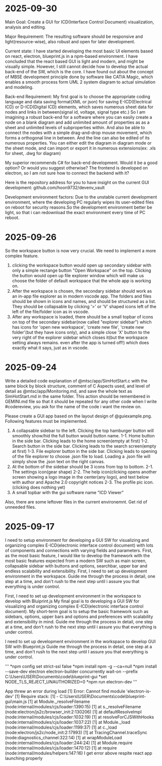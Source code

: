 # 2025-09-30

Main Goal: Create a GUI for ICD(Interface Control Document) visualization, analysis and editing.

Major Requirement: The resulting software should be responsive and light(resource-wise), also robust and open for later development.

Current state: I have started developing the most basic UI elements based on react, electron, blueprint.js in a npm-based environment.
I have concluded that the react based GUI is light and modern, and might be visually simple. However, I still cannot decide how to develop the actual back-end of the SW, which is the core. I have found out about the concept of MBSE development principle done by software like CATIA Magic, which enables a smooth process form UML 2 system diagram to actual simulation and modeling.

Back-end Requirement: My first goal is to choose the appropriate coding language and data saving format(XML or json) for saving E-ICD(Electrical ICD) or D-ICD(Digital ICD) elements, which saves numerous sheet data for nodes and links in between(signal id, voltage, signal type etc.) So I am imagining a robust back-end for a software where you can easily create a node on a blank diagram and add unlimited amount of properties as as a sheet and unlimited levels of subproperties within. And also be able to connect the nodes with a simple drag-and-drop mouse movement, which forms a orthogonal line in between. And the line can also be edited of its numerous properties. You can either edit the diagram in diagram mode or the sheet mode, and can import or export it in numerous extensions(ex: .xls for sheet, .dwg for diagram)

My superior recommends C# for back-end development. Would it be a good option? Or would you suggest otherwise?
The frontend is developed on electron, so I am not sure how to connect the backend with it? 

Here is the repository address for you to have insight on the current GUI development:
github.com/hoon9732/devenv_vault

Development environment factors: Due to the unstable current development environment, where the developing PC regularly wipes its user-edited files on reboot for security reasons.So the development environment better be light, so that i can redownload the exact environment every time of PC reboot.



# 2025-09-26

So the workspace button is now very crucial. We need to implement a more complex feature.
1. clicking the workspace button would open up secondary sidebar with only a simple rectange button "Open Workspace" on the top. Clicking the button would open up file explorer window which will make us choose the folder of default workspace that the whole app is working on. 
2. After the workspace is chosen, the secondary sidebar should work as an in-app file explorer as in modern vscode app. The folders and files should be shown in icons and names, and should be structured as a list. They should be collapsable by clicking '>' or 'V' shaped icons left of the left of the file/folder icon as in vscode.
3. After any workspace is loaded, there should be a small topbar of icons on top of the secondary sidebar(now called "explorer sidebar") which has icons for 'open new workspace', 'create new file', 'create new folder'(but they have icons only), and a simple close 'X' button to the very right of the explorer sidebar which closes it(but the workspace setting always remains. even after the app is turned off!) which does exactly what it says, just as in vscode.

# 2025-09-24

Write a detailed code explanation of @mtsc/app/SimHotStart.c with the same block by block structure, comment of C Aspects used, and level of detail as @mtsc/app/Monitoring.md, and save the whole text as SimHotStart.md in the same folder. This action should be remembered in GEMINI.md file so that it should be repeated for any other code when I write #codereview, you ask for the name of the code i want the review on.

Please create a GUI app based on the layout design of @guiexample.png. Following features must be implemented.
1. A collapsable sidebar to the left. Clicking the top hamburger button will smoothly show/hid the full button would button name.
1-1. Home button in the side bar. Clicking leads to the home screen(empty at first)
1-2. Search button in the side bar. Clicking leads to the search screen(empty at first)
1-3. File explorer button in the side bar. Clicking leads to opening of the file explorer to choose .json file to load. Loading a .json file will simply show the .json text on the right canvas.
2. At the bottom of the sidebar should be 3 icons from top to bottom.
2-1. The settings icon(gear shape)
2-2. The help icon(clicking opens another screen showing a logo image in the center(any logo), and text below with author and Apache 2.0 copyright notices
2-3. The profile pic icon.(clicking does nothing yet)
3. A small topbar with the gui software name "ICD Viewer"

Also, there are some leftover files in the current environemnt. Get rid of unneeded files.

# 2025-09-17

I need to setup environment for developing a GUI SW for visualizing and organizing complex E-ICD(electronic interface control document) with lots of components and connections with varying fields and parameters. First, as the most basic feature, I would like to develop the framework with the most basic features expected from a modern SW such as main screen, collapsable sidebar with buttons and options, searchbar, upper bar and endless scalability and extensibility.
First, I need to set up development environment in the workspace.
Guide me through the process in detail, one step at a time, and don't rush to the next step until i assure you that everything is under control.

First, I need to set up development environment in the workspace to develop with Bluiprint.js
My final goal is to developing a GUI SW for visualizing and organizing complex E-ICD(electronic interface control document).
My short-term goal is to setup the basic framework such as sidebars, options, upper bars and options and preferences with scalability and extensibility in mind.
Guide me through the process in detail, one step at a time, and don't rush to the next step until i assure you that everything is under control.

I need to set up development environment in the workspace to develop GUI SW with Blueprint.js 
Guide me through the process in detail, one step at a time, and don't rush to the next step until I assure you that everything is under control.

'''
*npm config set strict-ssl false
*npm install npm -g --ca=null
*npm install --save-dev electron electron-builder concurrently wait-on --prefix C:\Users\USER\Documents\code\blueprint-gui
*set NODE_TLS_REJECT_UNAUTHORIZED=0
*npm run electron-dev
'''

 App threw an error during load
[1] Error: Cannot find module 'electron-is-dev'
[1] Require stack:
[1] - C:\Users\USER\Documents\code\blueprint-gui\main.js
[1]     at Module._resolveFilename (node:internal/modules/cjs/loader:1390:15)
[1]     at s._resolveFilename (node:electron/js2c/browser_init:2:130206)
[1]     at defaultResolveImpl (node:internal/modules/cjs/loader:1032:19)
[1]     at resolveForCJSWithHooks (node:internal/modules/cjs/loader:1037:22)
[1]     at Module._load (node:internal/modules/cjs/loader:1199:37)
[1]     at c._load (node:electron/js2c/node_init:2:17993)
[1]     at TracingChannel.traceSync (node:diagnostics_channel:322:14)
[1]     at wrapModuleLoad (node:internal/modules/cjs/loader:244:24)
[1]     at Module.require (node:internal/modules/cjs/loader:1470:12)
[1]     at require (node:internal/modules/helpers:147:16)
I get error above respite react app launching properly
